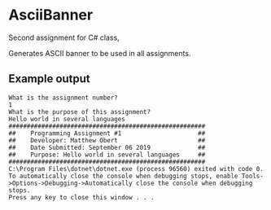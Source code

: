 # AsciiBanner

Second assignment for C# class,

Generates ASCII banner to be used in all assignments.

## Example output

```
What is the assignment number?
1
What is the purpose of this assignment?
Hello world in several languages
######################################################
##    Programming Assignment #1                     ##
##    Developer: Matthew Obert                      ##
##    Date Submitted: September 06 2019             ##
##    Purpose: Hello world in several languages     ##
######################################################
C:\Program Files\dotnet\dotnet.exe (process 96560) exited with code 0.
To automatically close the console when debugging stops, enable Tools->Options->Debugging->Automatically close the console when debugging stops.
Press any key to close this window . . .
```

